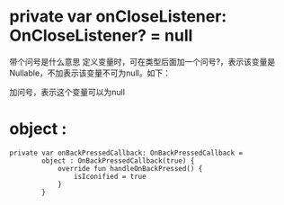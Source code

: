 # private var onCloseListener: OnCloseListener? = null
带个问号是什么意思
定义变量时，可在类型后面加一个问号?，表示该变量是Nullable，不加表示该变量不可为null。如下：

加问号，表示这个变量可以为null

# object :
```
private var onBackPressedCallback: OnBackPressedCallback =
        object : OnBackPressedCallback(true) {
            override fun handleOnBackPressed() {
                isIconified = true
            }
        }
```